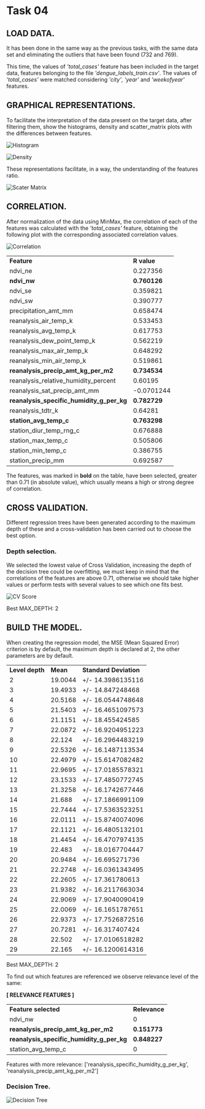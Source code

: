 # Task 04

## LOAD DATA.
It has been done in the same way as the previous tasks, with the same data set and eliminating the outliers that have been found (732 and 769).

This time, the values of _'total_cases'_ feature has been included in the target data, features belonging to the file _'dengue_labels_train.csv'_.
The values of _'total_cases'_ were matched considering _'city'_, _'year'_ and _'weekofyear'_ features.

## GRAPHICAL REPRESENTATIONS.

To facilitate the interpretation of the data present on the target data, after filtering them, show the histograms, density and scatter_matrix plots with the differences between features.

![Histogram][1]  

![Density][2]

These representations facilitate, in a way, the understanding of the features ratio.

![Scater Matrix][3]

## CORRELATION.

After normalization of the data using MinMax, the correlation of each of the features was calculated with the _'total_cases'_ feature, obtaining the following plot with the corresponding associated correlation values.

![Correlation][4]  

|  |  |
| -- | -- |
| __Feature__ | __R value__ |
| ndvi_ne | 0.227356 |
| __ndvi_nw__ | __0.760126__ |
| ndvi_se | 0.359821 |
| ndvi_sw | 0.390777 |
| precipitation_amt_mm | 0.658474 |
| reanalysis_air_temp_k | 0.533453 |
| reanalysis_avg_temp_k | 0.617753 |
| reanalysis_dew_point_temp_k | 0.562219 |
| reanalysis_max_air_temp_k | 0.648292 |
| reanalysis_min_air_temp_k | 0.519861 |
| __reanalysis_precip_amt_kg_per_m2__ | __0.734534__ |
| reanalysis_relative_humidity_percent | 0.60195 |
| reanalysis_sat_precip_amt_mm | -0.0701244 |
| __reanalysis_specific_humidity_g_per_kg__ | __0.782729__ |
| reanalysis_tdtr_k | 0.64281 |
| __station_avg_temp_c__ | __0.763298__ |
| station_diur_temp_rng_c | 0.676888 |
| station_max_temp_c | 0.505806 |
| station_min_temp_c | 0.386755 |
| station_precip_mm | 0.692587 |
</center>

The features, was marked in __bold__ on the table, have been selected, greater than 0.71 (in absolute value), which usually means a high or strong degree of correlation. 


## CROSS VALIDATION.
Different regression trees have been generated according to the maximum depth of these and a cross-validation has been carried out to choose the best option.

### Depth selection.
We selected the lowest value of Cross Validation, increasing the depth of the decision tree could be overfitting, we must keep in mind that the correlations of the features are above 0.71, otherwise we should take higher values or perform tests with several values to see which one fits best.

![CV Score][5]

Best MAX_DEPTH: 2


## BUILD THE MODEL.

When creating the regression model, the MSE (Mean Squared Error) criterion is by default, the maximum depth is declared at 2, the other parameters are by default.

|  |  |  |
| -- | -- | -- |
| __Level depth__ | __Mean__ | __Standard Deviation__ |
|  2 | 19.0044 |  +/- 14.3986135116 |
|  3 | 19.4933 |  +/- 14.847248468 |
|  4 | 20.5168 |  +/- 16.0544748648 |
|  5 | 21.5403 |  +/- 16.4651097573 |
|  6 | 21.1151 | +/- 18.455424585 |
|  7 | 22.0872 | +/- 16.9204951223 |
|  8 | 22.124  | +/- 16.2964483219 |
|  9 | 22.5326 | +/- 16.1487113534 |
| 10 | 22.4979 | +/- 15.6147082482 |
| 11 | 22.9695 | +/- 17.0185578321 |
| 12 | 23.1533 | +/- 17.4850772745 |
| 13 | 21.3258 | +/- 16.1742677446 |
| 14 | 21.688  | +/- 17.1866991109 |
| 15 | 22.7444 | +/- 17.5363523251 |
| 16 | 22.0111 | +/- 15.8740074096 |
| 17 | 22.1121 | +/- 16.4805132101 |
| 18 | 21.4454 | +/- 16.4707974135 |
| 19 | 22.483  | +/- 18.0167704447 |
| 20 | 20.9484 | +/- 16.695271736 |
| 21 | 22.2748 | +/- 16.0361343495 |
| 22 | 22.2605 | +/- 17.361780613 |
| 23 | 21.9382 | +/- 16.2117663034 |
| 24 | 22.9069 | +/- 17.9040090419 |
| 25 | 22.0069 | +/- 16.1651787651 |
| 26 | 22.9373 | +/- 17.7526872516 |
| 27 | 20.7281 | +/- 16.317407424 |
| 28 | 22.502  | +/- 17.0106518282 |
| 29 | 22.165  | +/- 16.1200614316 |

Best MAX_DEPTH: 2

To find out which features are referenced we observe relevance level of the same:

__[ RELEVANCE FEATURES ]__

|  |  |
| -- | -- |
| __Feature selected__ | __Relevance__ |
| ndvi_nw | 0 |
| __reanalysis_precip_amt_kg_per_m2__ | __0.151773__ |
| __reanalysis_specific_humidity_g_per_kg__ | __0.848227__ |
| station_avg_temp_c | 0 |

Features with more relevance: 
        ['reanalysis_specific_humidity_g_per_kg', 'reanalysis_precip_amt_kg_per_m2']

### Decision Tree.

![Decision Tree][6]  

[1]:
https://github.com/grego1201/MACHINE-LEARNING-TECHNIQUES/blob/master/task_04/images/hist.png
[2]:
 https://github.com/grego1201/MACHINE-LEARNING-TECHNIQUES/blob/master/task_04/images/density.png
[3]:
https://github.com/grego1201/MACHINE-LEARNING-TECHNIQUES/blob/master/task_04/images/scater_matrix.png
[4]:
 https://github.com/grego1201/MACHINE-LEARNING-TECHNIQUES/blob/master/task_04/images/correlation.png
[5]:
https://github.com/grego1201/MACHINE-LEARNING-TECHNIQUES/blob/master/task_04/images/max_depth.png?raw=true
[6]:
https://github.com/grego1201/MACHINE-LEARNING-TECHNIQUES/blob/master/task_04/images/decision_tree_mse.png
